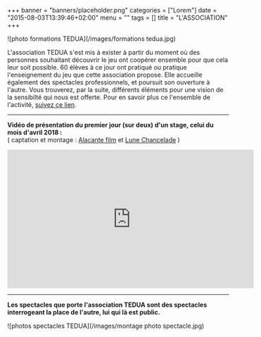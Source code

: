 +++
banner = "banners/placeholder.png"
categories = ["Lorem"]
date = "2015-08-03T13:39:46+02:00"
menu = ""
tags = []
title = "L'ASSOCIATION"
+++


![photo formations TEDUA](/images/formations tedua.jpg)

L'association TEDUA s'est mis à exister à partir du moment où des personnes souhaitant découvrir le jeu ont coopérer ensemble pour que cela leur soit possible. 60 élèves à ce jour ont pratiqué ou pratique l'enseignement du jeu que cette association propose. Elle accueille également des spectacles professionnels, et poursuit son ouverture à l'autre.
Vous trouverez, par la suite, différents éléments pour une vision de la sensibilté qui nous est offerte. Pour en savoir plus ce l'ensemble de l'activité, [suivez ce lien](https://www.associa-tedua.fr).

---

**Vidéo de présentation du premier jour (sur deux) d'un stage, celui du mois d'avril 2018 :**<br>( captation et montage : [Alacante film](https://www.alacantefilm.fr/) et [Lune Chancelade](https://www.instagram.com/lunedelachance_alacantefilm/) )

<iframe width="560" height="315" src="https://www.youtube.com/embed/XrEOK27KugE" frameborder="0" allow="accelerometer; autoplay; encrypted-media; gyroscope; picture-in-picture" allowfullscreen></iframe>

---

**Les spectacles que porte l'association TEDUA sont des spectacles interrogeant la place de l'autre, lui qui là est public.**

![photos spectacles TEDUA](/images/montage photo spectacle.jpg)
